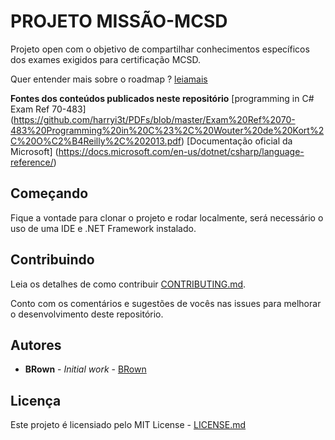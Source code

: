 # PROJETO MISSÃO-MCSD

Projeto open com o objetivo de compartilhar conhecimentos específicos dos exames exigidos para certificação MCSD. 

Quer entender mais sobre o roadmap ? [leiamais](https://medium.com/@carloshoribeiro/passo-a-passo-miss%C3%A3o-mcsd-6a09956ef817)


**Fontes dos conteúdos publicados neste repositório** 
[programming in C# Exam Ref 70-483] (https://github.com/harryi3t/PDFs/blob/master/Exam%20Ref%2070-483%20Programming%20in%20C%23%2C%20Wouter%20de%20Kort%2C%20O%C2%B4Reilly%2C%202013.pdf) 
[Documentação oficial da Microsoft] (https://docs.microsoft.com/en-us/dotnet/csharp/language-reference/)

## Começando

Fique a vontade para clonar o projeto e rodar localmente, será necessário o uso de uma IDE e .NET Framework instalado.

## Contribuindo

Leia os detalhes de como contribuir [CONTRIBUTING.md](https://gist.github.com/PurpleBooth/b24679402957c63ec426).

Conto com os comentários e sugestões de vocês nas issues para melhorar o desenvolvimento deste repositório.

## Autores

* **BRown** - *Initial work* - [BRown](https://github.com/carloshenriqueribeiro)

## Licença

Este projeto é licensiado pelo MIT License - [LICENSE.md](LICENSE.md)

